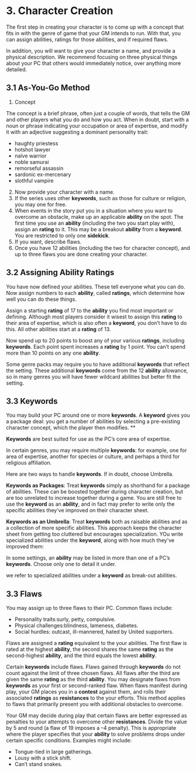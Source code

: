 # 3. Character Creation

The first step in creating your character is to come up with a concept that fits in with the genre of game that your GM intends to run. With that, you can assign abilities, ratings for those abilities, and if required flaws.

In addition, you will want to give your character a name, and provide a physical description. We recommend focusing on three physical things about your PC that others would immediately notice, over anything more detailed.

## 3.1 As-You-Go Method

1. Concept

The concept is a brief phrase, often just a couple of words, that tells the GM and other players what you do and how you act. When in doubt, start with a noun or phrase indicating your occupation or area of expertise, and modify it with an adjective suggesting a dominant personality trait:

* haughty priestess
* hotshot lawyer
* naïve warrior
* noble samurai
* remorseful assassin
* sardonic ex-mercenary
* slothful vampire

2. Now provide your character with a name.
3. If the series uses other **keywords**, such as those for culture or religion, you may one for free.
4. When events in the story put you in a situation where you want to overcome an obstacle, 
 make up an applicable **ability** on the spot. The first time you use an **ability** (including the two you start play with), assign an **rating** to it. This may be a breakout **ability** from a **keyword**. You are restricted to only one **sidekick**.
5. If you want, describe flaws.
6. Once you have 12 abilities (including the two for character concept), and up to three flaws you are done creating your character.

## 3.2 Assigning Ability Ratings

You have now defined your abilities. These tell everyone what you can do. Now assign numbers to each **ability**, called **ratings**, which determine how well you can do these things.

 Assign a starting **rating** of 17 to the **ability** you find most important or defining. Although most players consider it wisest to assign this **rating** to their area of expertise, which is also often a **keyword**, you don’t have to do this. All other abilities start at a **rating** of 13.

Now spend up to 20 points to boost any of your various **ratings**, including **keywords**. Each point spent increases a **rating** by 1 point. You can’t spend more than 10 points on any one **ability**.

Some genre packs may require you to have additional **keywords** that reflect the setting. These additional **keywords** come from the 12 **ability** allowance, so in many genres you will have fewer wildcard abilities but better fit the setting.

## 3.3 Keywords

You may build your PC around one or more **keywords**. A **keyword** gives you a package deal: you get a number of abilities by selecting a pre-existing character concept, which the player then modifies. **

**Keywords** are best suited for use as the PC’s core area of expertise.

In certain genres, you may require multiple **keywords**: for example, one for area of expertise, another for species or culture, and perhaps a third for religious affiliation.

Here are two ways to handle **keywords**. If in doubt, choose Umbrella.

**Keywords as Packages**: Treat **keywords** simply as shorthand for a package of abilities. These can be boosted together during character creation, but are too unrelated to increase together during a game. You are still free to use the **keyword** as an **ability**, and in fact may prefer to write only the specific abilities they’ve improved on their character sheet.

**Keywords as an Umbrella**: Treat **keywords** both as raisable abilities and as a collection of more specific abilities. This approach keeps the character sheet from getting too cluttered but encourages specialization. YOu write specialized abilities under the **keyword**, along with how much they've improved them:

In some settings, an **ability** may be listed in more than one of a PC’s **keywords**. Choose only one to detail it under.

we refer to specialized abilities under a **keyword** as break-out abilities.

## 3.3 Flaws

You may assign up to three flaws to their PC. Common flaws include:

* Personality traits:surly, petty, compulsive.
* Physical challenges:blindness, lameness, diabetes.
* Social hurdles: outcast, ill-mannered, hated by United supporters.

Flaws are assigned a **rating** equivalent to the your abilities. The first flaw is rated at the highest **ability**, the second shares the same **rating** as the second-highest **ability**, and the third equals the lowest **ability**.

Certain **keywords** include flaws. Flaws gained through **keywords** do not count against the limit of three chosen  flaws. All flaws after the third are given the same **rating** as the third **ability**. You may designate flaws from **keywords** as your first or second-ranked flaw. When flaws manifest during play, your GM places you in a **contest** against them, and rolls their associated **ratings** as **resistances** to the your efforts. This method applies to flaws that primarily present you with additional obstacles to overcome.

Your GM may decide during play that certain flaws are better expressed as penalties to your attempts to overcome other **resistances**. Divide the value by 5 and round (a flaw of 19 imposes a –4 penalty). This is appropriate where the player specifies that your **ability** to solve problems drops under certain specific conditions. Examples might include:

* Tongue-tied in large gatherings.
* Lousy with a stick shift.
* Can’t stand snakes.
  
